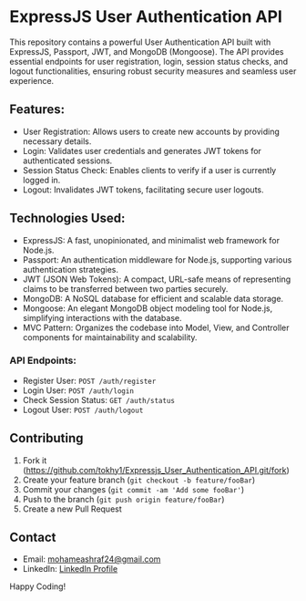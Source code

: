 # ExpressJS User Authentication API

This repository contains a powerful User Authentication API built with ExpressJS, Passport, JWT, and MongoDB (Mongoose). The API provides essential endpoints for user registration, login, session status checks, and logout functionalities, ensuring robust security measures and seamless user experience.

## Features:
- User Registration: Allows users to create new accounts by providing necessary details.
- Login: Validates user credentials and generates JWT tokens for authenticated sessions.
- Session Status Check: Enables clients to verify if a user is currently logged in.
- Logout: Invalidates JWT tokens, facilitating secure user logouts.

## Technologies Used:
- ExpressJS: A fast, unopinionated, and minimalist web framework for Node.js.
- Passport: An authentication middleware for Node.js, supporting various authentication strategies.
- JWT (JSON Web Tokens): A compact, URL-safe means of representing claims to be transferred between two parties securely.
- MongoDB: A NoSQL database for efficient and scalable data storage.
- Mongoose: An elegant MongoDB object modeling tool for Node.js, simplifying interactions with the database.
- MVC Pattern: Organizes the codebase into Model, View, and Controller components for maintainability and scalability.

### API Endpoints:
- Register User: `POST /auth/register`
- Login User: `POST /auth/login`
- Check Session Status: `GET /auth/status`
- Logout User: `POST /auth/logout`

## Contributing

1. Fork it (<https://github.com/tokhy1/Expressjs_User_Authentication_API.git/fork>)
2. Create your feature branch (`git checkout -b feature/fooBar`)
3. Commit your changes (`git commit -am 'Add some fooBar'`)
4. Push to the branch (`git push origin feature/fooBar`)
5. Create a new Pull Request

## Contact 
- Email: <mohameashraf24@gmail.com>
- LinkedIn: [LinkedIn Profile](https://www.linkedin.com/in/mohamed-ashraf-abd-elmoneam-409538246?lipi=urn%3Ali%3Apage%3Ad_flagship3_profile_view_base_contact_details%3BgLq%2BPh0QQX62Mwzt3ozQGQ%3D%3D)


Happy Coding!
